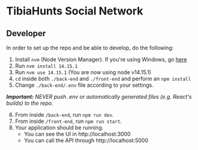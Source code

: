 # TibiaHunts Social Network #
## Developer ##
In order to set up the repo and be able to develop, do the following:
1. Install `nvm` (Node Version Manager). If you're using Windows, go [here](github.com/coreybutler/nvm-windows)
2. Run `nvm install 14.15.1`
3. Run `nvm use 14.15.1` (You are now using node v14.15.1)
4. `cd` inside both `./back-end` and `./front-end` and perform an `npm install`
5. Change `./back-end/.env` file according to your settings.

_**Important:** NEVER push .env or automatically generated files (e.g. React's builds) to the repo._

6. From inside `/back-end`, run `npm run dev`.
7. From inside `/front-end`, run `npm run start`.
8. Your application should be running.
    - You can see the UI in http://localhost:3000
    - You can call the API through http://localhost:5000